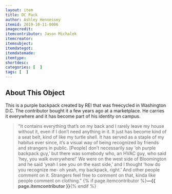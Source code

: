 ```yaml
---
layout: item
title: DC Pack
author: Ashley Hennessey
itemid: 2019-10-11-0006
imagecredit: 
itemcontributor: Jason Michalek
itemcreator: 
itemsubject: 
itemdategot: 
itemdatemade:
itemtype: 
shortdesc: 
categories: [  ]
tags: [  ]
---
```

## About This Object

This is a purple backpack created by REI that was freecycled in Washington D.C. The contributor bought it a few years ago at a marketplace. He carries it everywhere and it has become part of his identity on campus.

>"It contains everything that’s on my back and I rarely leave my house without it, even if I don’t need anything in it. It just has become kind of a seat belt, kind of like my turtle shell. It has served as a staple of my habitus ever since, it’s a visual way of being recognized by friends and strangers in public. [People] don’t necessarily say ‘oh purple backpack guy,’ but there was somebody who, an HVAC guy, who said ‘hey, you walk everywhere!’ We were on the west side of Bloomington and he said ‘yeah I see you on the east side,’ and I thought ‘how do you recognize me- oh yeah, my backpack, right.’ And other people comment on it. Strangers feel free to comment on that, kinda like people comment on clothing." {% if page.itemcontributor %}**—{{ page.itemcontributor }}**{% endif %}
